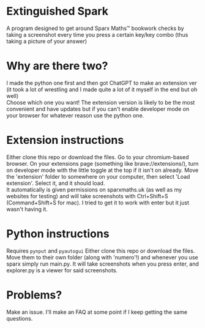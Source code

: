 # Extinguished Spark
A program designed to get around Sparx Maths™ bookwork checks by taking a screenshot every time you press a certain key/key combo (thus taking a picture of your answer)

# Why are there two?
I made the python one first and then got ChatGPT to make an extension ver (it took a lot of wrestling and I made quite a lot of it myself in the end but oh well)  
Choose which one you want! The extension version is likely to be the most convenient and have updates but if you can't enable developer mode on your browser for whatever reason use the python one.

# Extension instructions
Either clone this repo or download the files. Go to your chromium-based browser. On your extensions page (something like brave://extensions/), turn on developer mode with the little toggle at the top if it isn't on already. Move the 'extension' folder to somewhere on your computer, then select 'Load extension'. Select it, and it should load.  
It automatically is given permissions on sparxmaths.uk (as well as my websites for testing) and will take screenshots with Ctrl+Shift+S (Command+Shift+S for mac). I tried to get it to work with enter but it just wasn't having it.

# Python instructions
Requires `pynput` and `pyautogui`
Either clone this repo or download the files. Move them to their own folder (along with 'numero'!) and whenever you use sparx simply run main.py. It will take screenshots when you press enter, and explorer.py is a viewer for said screenshots.

# Problems?
Make an issue. I'll make an FAQ at some point if I keep getting the same questions.
